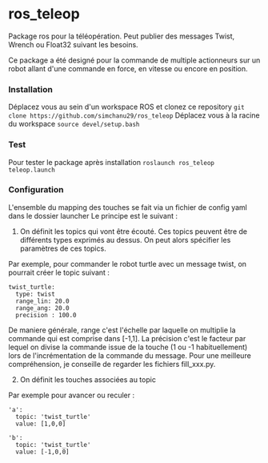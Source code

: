 # ros_teleop
Package ros pour la téléopération. Peut publier des messages Twist, Wrench ou Float32 suivant les besoins.

Ce package a été designé pour la commande de multiple actionneurs sur un robot allant d'une commande en force, en vitesse ou encore en position.

### Installation
Déplacez vous au sein d'un workspace ROS et clonez ce repository
`git clone https://github.com/simchanu29/ros_teleop`
Déplacez vous à la racine du workspace
`source devel/setup.bash`

### Test
Pour tester le package après installation
`roslaunch ros_teleop teleop.launch`

### Configuration
L'ensemble du mapping des touches se fait via un fichier de config yaml dans le dossier launcher
Le principe est le suivant : 

1. On définit les topics qui vont être écouté. Ces topics peuvent être de différents types exprimés au dessus. On peut alors spécifier les paramètres de ces topics. 

Par exemple, pour commander le robot turtle avec un message twist, on pourrait créer le topic suivant : 
``` 
twist_turtle:
  type: twist
  range_lin: 20.0
  range_ang: 20.0
  precision : 100.0
```

De maniere générale, range c'est l'échelle par laquelle on multiplie la commande qui est comprise dans [-1,1]. La précision c'est le facteur par lequel on divise la commande issue de la touche (1 ou -1 habituellement) lors de l'incrémentation de la commande du message. Pour une meilleure compréhension, je conseille de regarder les fichiers fill_xxx.py.

2. On définit les touches associées au topic

Par exemple pour avancer ou reculer : 
```
'a':
  topic: 'twist_turtle'
  value: [1,0,0]

'b':
  topic: 'twist_turtle'
  value: [-1,0,0]
```
